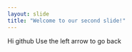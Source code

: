 ```yaml
---
layout: slide
title: "Welcome to our second slide!"
---
```

Hi github
Use the left arrow to go back
